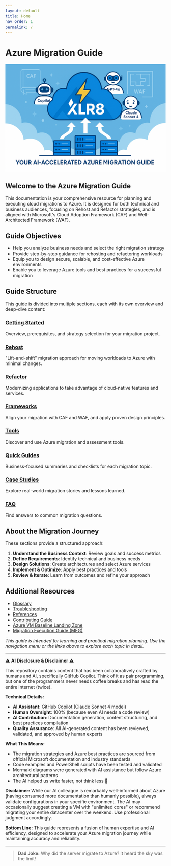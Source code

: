 ```yaml
---
layout: default
title: Home
nav_order: 1
permalink: /
---
```


# Azure Migration Guide

![Azure Logo](media/images/xlr8-migrate.png)

## Welcome to the Azure Migration Guide

This documentation is your comprehensive resource for planning and executing cloud migrations to Azure. It is designed for both technical and business audiences, focusing on Rehost and Refactor strategies, and is aligned with Microsoft's Cloud Adoption Framework (CAF) and Well-Architected Framework (WAF).

## Guide Objectives

- Help you analyze business needs and select the right migration strategy
- Provide step-by-step guidance for rehosting and refactoring workloads
- Equip you to design secure, scalable, and cost-effective Azure environments
- Enable you to leverage Azure tools and best practices for a successful migration

## Guide Structure

This guide is divided into multiple sections, each with its own overview and deep-dive content:

### [Getting Started](01-getting-started/index.md)
Overview, prerequisites, and strategy selection for your migration project.

### [Rehost](02-rehost/index.md)
"Lift-and-shift" migration approach for moving workloads to Azure with minimal changes.

### [Refactor](03-refactor/index.md)
Modernizing applications to take advantage of cloud-native features and services.

### [Frameworks](04-frameworks/index.md)
Align your migration with CAF and WAF, and apply proven design principles.

### [Tools](05-tools/index.md)
Discover and use Azure migration and assessment tools.

### [Quick Guides](06-quick-guides/index.md)
Business-focused summaries and checklists for each migration topic.

### [Case Studies](07-misc/case-studies.md)
Explore real-world migration stories and lessons learned.

### [FAQ](07-misc/faq.md)
Find answers to common migration questions.

## About the Migration Journey

These sections provide a structured approach:

1. **Understand the Business Context**: Review goals and success metrics
2. **Define Requirements**: Identify technical and business needs
3. **Design Solutions**: Create architectures and select Azure services
4. **Implement & Optimize**: Apply best practices and tools
5. **Review & Iterate**: Learn from outcomes and refine your approach

## Additional Resources

- [Glossary](07-misc/glossary.md)
- [Troubleshooting](07-misc/troubleshooting.md)
- [References](references.md)
- [Contributing Guide](contributing.md)
- [Azure VM Baseline Landing Zone](07-misc/azure-vm-baseline-landing-zone.md)
- [Migration Execution Guide (MEG)](07-misc/azure-migration-github-repo.md)

*This guide is intended for learning and practical migration planning. Use the navigation menu or the links above to explore each topic in detail.*

---
⚠️ **AI Disclosure & Disclaimer** ⚠️

This repository contains content that has been collaboratively crafted by humans and AI, specifically GitHub Copilot. Think of it as pair programming, but one of the programmers never needs coffee breaks and has read the entire internet (twice).

**Technical Details:**
- **AI Assistant**: GitHub Copilot (Claude Sonnet 4 model)
- **Human Oversight**: 100% (because even AI needs a code review)
- **AI Contribution**: Documentation generation, content structuring, and best practices compilation
- **Quality Assurance**: All AI-generated content has been reviewed, validated, and approved by human experts

**What This Means:**
- The migration strategies and Azure best practices are sourced from official Microsoft documentation and industry standards
- Code examples and PowerShell scripts have been tested and validated
- Mermaid diagrams were generated with AI assistance but follow Azure architectural patterns
- The AI helped us write faster, not think less 🧠

**Disclaimer:**
While our AI colleague is remarkably well-informed about Azure (having consumed more documentation than humanly possible), always validate configurations in your specific environment. The AI may occasionally suggest creating a VM with "unlimited cores" or recommend migrating your entire datacenter over the weekend. Use professional judgment accordingly.

**Bottom Line:** This guide represents a fusion of human expertise and AI efficiency, designed to accelerate your Azure migration journey while maintaining accuracy and reliability.

---

> **Dad Joke:** Why did the server migrate to Azure? It heard the sky was the limit!